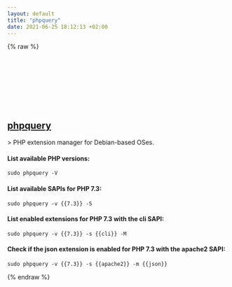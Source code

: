 ```yaml
---
layout: default
title: "phpquery"
date: 2021-06-25 18:12:13 +02:00
---
```

{% raw %}
<h2 id="phpquery">
  <a href="/en/linux/phpquery.html">phpquery</a> <a href="#phpquery"><svg class="icon">
    <use href="/assets/images/unicode_sprite.svg#link" />
  </svg></a>
</h2>
> PHP extension manager for Debian-based OSes.

#### List available PHP versions:
```shell
sudo phpquery -V
```
#### List available SAPIs for PHP 7.3:
```shell
sudo phpquery -v {{7.3}} -S
```
#### List enabled extensions for PHP 7.3 with the cli SAPI:
```shell
sudo phpquery -v {{7.3}} -s {{cli}} -M
```
#### Check if the json extension is enabled for PHP 7.3 with the apache2 SAPI:
```shell
sudo phpquery -v {{7.3}} -s {{apache2}} -m {{json}}
```
{% endraw %}